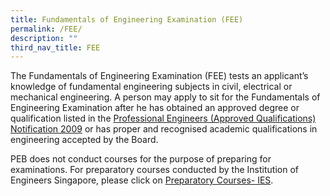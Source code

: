 ```yaml
---
title: Fundamentals of Engineering Examination (FEE)
permalink: /FEE/
description: ""
third_nav_title: FEE
---
```

The Fundamentals of Engineering Examination (FEE) tests an applicant’s knowledge of fundamental engineering subjects in civil, electrical or mechanical engineering. A person may apply to sit for the Fundamentals of Engineering Examination after he has obtained an approved degree or qualification listed in the [Professional Engineers (Approved Qualifications) Notification 2009](/act-and-rules/) or has proper and recognised academic qualifications in engineering accepted by the Board.

PEB does not conduct courses for the purpose of preparing for examinations. For preparatory courses conducted by the Institution of Engineers Singapore, please click on [Preparatory Courses- IES](http://ies.org.sg/Tenant/C0000005/Excel%20File/IESA/IES_Prep.xls).